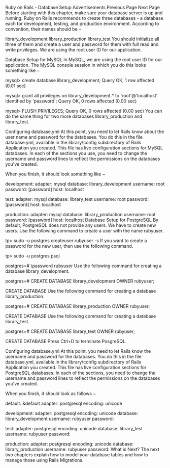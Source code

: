 Ruby on Rails - Database Setup
Advertisements
 Previous Page Next Page  
Before starting with this chapter, make sure your database server is up and running. Ruby on Rails recommends to create three databases - a database each for development, testing, and production environment. According to convention, their names should be −

library_development
library_production
library_test
You should initialize all three of them and create a user and password for them with full read and write privileges. We are using the root user ID for our application.

Database Setup for MySQL
In MySQL, we are using the root user ID for our application. The MySQL console session in which you do this looks something like −

mysql> create database library_development;
Query OK, 1 row affected (0.01 sec)

mysql> grant all privileges on library_development.*
to 'root'@'localhost' identified by 'password';
Query OK, 0 rows affected (0.00 sec)

mysql> FLUSH PRIVILEGES;
Query OK, 0 rows affected (0.00 sec)
You can do the same thing for two more databases library_production and library_test.

Configuring database.yml
At this point, you need to let Rails know about the user name and password for the databases. You do this in the file database.yml, available in the library\config subdirectory of Rails Application you created. This file has live configuration sections for MySQL databases. In each of the sections you use, you need to change the username and password lines to reflect the permissions on the databases you've created.

When you finish, it should look something like −

development:
   adapter: mysql
   database: library_development
   username: root
   password: [password]
   host: localhost
	
test:
   adapter: mysql
   database: library_test
   username: root
   password: [password]
   host: localhost
   
production:
   adapter: mysql
   database: library_production
   username: root
   password: [password]
   host: localhost
Database Setup for PostgreSQL
By default, PostgreSQL does not provide any users. We have to create new users. Use the following command to create a user with the name rubyuser.

tp> sudo -u postgres createuser rubyuser -s
If you want to create a password for the new user, then use the following command.

tp> sudo -u postgres psql

postgres=# \password rubyuser
Use the following command for creating a database library_development.

postgres=# CREATE DATABASE library_development OWNER rubyuser; 

CREATE DATABASE
Use the following command for creating a database library_production.

postgres=# CREATE DATABASE library_production OWNER rubyuser; 

CREATE DATABASE
Use the following command for creating a database library_test.

postgres=# CREATE DATABASE library_test OWNER rubyuser; 

CREATE DATABASE
Press Ctrl+D to terminate PosgreSQL.

Configuring database.yml
At this point, you need to let Rails know the username and password for the databases. You do this in the file database.yml, available in the library\config subdirectory of Rails Application you created. This file has live configuration sections for PostgreSQL databases. In each of the sections, you need to change the username and password lines to reflect the permissions on the databases you've created.

When you finish, it should look as follows −

default: &default
   adapter: postgresql
   encoding: unicode
  
development:
   adapter: postgresql
   encoding: unicode
   database: library_development
   username: rubyuser
   password: <Password for rubyuser>

test:
   adapter: postgresql
   encoding: unicode
   database: library_test
   username: rubyuser
   password: <Password for rubyuser>
 
production:
   adapter: postgresql
   encoding: unicode
   database: library_production
   username: rubyuser
   password: <Password for rubyuser>
What is Next?
The next two chapters explain how to model your database tables and how to manage those using Rails Migrations.
